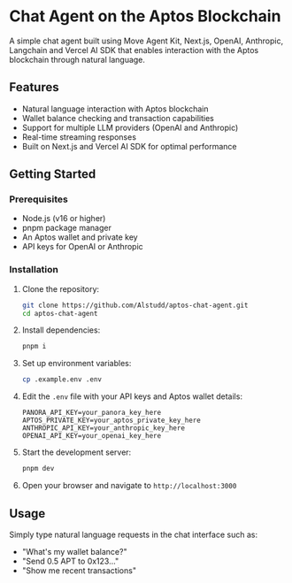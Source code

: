 # Chat Agent on the Aptos Blockchain

A simple chat agent built using Move Agent Kit, Next.js, OpenAI, Anthropic, Langchain and Vercel AI SDK that enables interaction with the Aptos blockchain through natural language.

## Features

- Natural language interaction with Aptos blockchain
- Wallet balance checking and transaction capabilities
- Support for multiple LLM providers (OpenAI and Anthropic)
- Real-time streaming responses
- Built on Next.js and Vercel AI SDK for optimal performance

## Getting Started

### Prerequisites

- Node.js (v16 or higher)
- pnpm package manager
- An Aptos wallet and private key
- API keys for OpenAI or Anthropic

### Installation

1. Clone the repository:
   ```bash
   git clone https://github.com/Alstudd/aptos-chat-agent.git
   cd aptos-chat-agent
   ```

2. Install dependencies:
   ```bash
   pnpm i
   ```

3. Set up environment variables:
   ```bash
   cp .example.env .env
   ```
   
4. Edit the `.env` file with your API keys and Aptos wallet details:
   ```
   PANORA_API_KEY=your_panora_key_here
   APTOS_PRIVATE_KEY=your_aptos_private_key_here
   ANTHROPIC_API_KEY=your_anthropic_key_here
   OPENAI_API_KEY=your_openai_key_here
   ```

5. Start the development server:
   ```bash
   pnpm dev
   ```

6. Open your browser and navigate to `http://localhost:3000`

## Usage

Simply type natural language requests in the chat interface such as:
- "What's my wallet balance?"
- "Send 0.5 APT to 0x123..."
- "Show me recent transactions"
